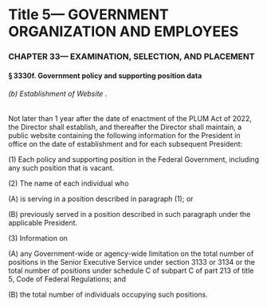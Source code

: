 
# Title 5— GOVERNMENT ORGANIZATION AND EMPLOYEES
### CHAPTER 33— EXAMINATION, SELECTION, AND PLACEMENT
#### § 3330f. Government policy and supporting position data
###### (b) Establishment of Website .

Not later than 1 year after the date of enactment of the PLUM Act of 2022, the Director shall establish, and thereafter the Director shall maintain, a public website containing the following information for the President in office on the date of establishment and for each subsequent President:

(1) Each policy and supporting position in the Federal Government, including any such position that is vacant.

(2) The name of each individual who

(A) is serving in a position described in paragraph (1); or

(B) previously served in a position described in such paragraph under the applicable President.

(3) Information on

(A) any Government-wide or agency-wide limitation on the total number of positions in the Senior Executive Service under section 3133 or 3134 or the total number of positions under schedule C of subpart C of part 213 of title 5, Code of Federal Regulations; and

(B) the total number of individuals occupying such positions.
